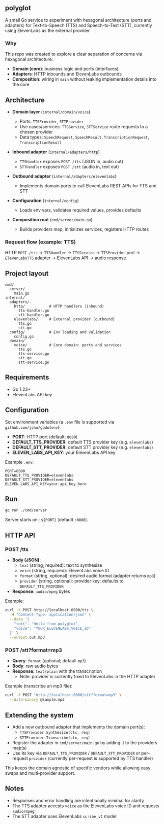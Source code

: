 ## polyglot

A small Go service to experiment with hexagonal architecture (ports and adapters) for Text-to-Speech (TTS) and Speech-to-Text (STT), currently using ElevenLabs as the external provider.

### Why

This repo was created to explore a clear separation of concerns via hexagonal architecture:

- **Domain (core)**: business logic and ports (interfaces)
- **Adapters**: HTTP inbounds and ElevenLabs outbounds
- **Composition**: wiring in `main` without leaking implementation details into the core

## Architecture

- **Domain layer** (`internal/domain/voice`)
  - Ports: `TTSProvider`, `STTProvider`
  - Use cases/services: `TTSService`, `STTService` route requests to a chosen provider
  - Data types: `SpeechRequest`, `SpeechResult`, `TranscriptionRequest`, `TranscriptionResult`

- **Inbound adapter** (`internal/adapters/http`)
  - `TTSHandler` exposes `POST /tts` (JSON in, audio out)
  - `STTHandler` exposes `POST /stt` (audio in, text out)

- **Outbound adapter** (`internal/adapters/elevenlabs`)
  - Implements domain ports to call ElevenLabs REST APIs for TTS and STT

- **Configuration** (`internal/config`)
  - Loads env vars, validates required values, provides defaults

- **Composition root** (`cmd/server/main.go`)
  - Builds providers map, initializes services, registers HTTP routes

### Request flow (example: TTS)

HTTP `POST /tts` → `TTSHandler` → `TTSService` → `TTSProvider` port → `ElevenLabsTTS` adapter → ElevenLabs API → audio response.

## Project layout

```
cmd/
  server/
    main.go
internal/
  adapters/
    http/           # HTTP handlers (inbound)
      tts-handler.go
      stt-handler.go
    elevenlabs/     # External provider (outbound)
      tts.go
      stt.go
  config/           # Env loading and validation
    config.go
  domain/
    voice/          # Core domain: ports and services
      tts.go
      tts-service.go
      stt.go
      stt-service.go
```

## Requirements

- Go 1.23+
- ElevenLabs API key

## Configuration

Set environment variables (a `.env` file is supported via `github.com/joho/godotenv`):

- **PORT**: HTTP port (default: `8080`)
- **DEFAULT_TTS_PROVIDER**: default TTS provider key (e.g. `elevenlabs`)
- **DEFAULT_STT_PROVIDER**: default STT provider key (e.g. `elevenlabs`)
- **ELEVEN_LABS_API_KEY**: your ElevenLabs API key

Example `.env`:

```env
PORT=8080
DEFAULT_TTS_PROVIDER=elevenlabs
DEFAULT_STT_PROVIDER=elevenlabs
ELEVEN_LABS_API_KEY=your_api_key_here
```

## Run

```bash
go run ./cmd/server
```

Server starts on `:${PORT}` (default `:8080`).

## HTTP API

### POST /tts

- **Body (JSON)**:
  - `text` (string, required): text to synthesize
  - `voice` (string, required): ElevenLabs voice ID
  - `format` (string, optional): desired audio format (adapter returns `mp3`)
  - `provider` (string, optional): provider key; defaults to `DEFAULT_TTS_PROVIDER`
- **Response**: `audio/mpeg` bytes

Example:

```bash
curl -X POST http://localhost:8080/tts \
  -H "Content-Type: application/json" \
  --data '{
    "text": "Hello from polyglot",
    "voice": "YOUR_ELEVENLABS_VOICE_ID"
  }' \
  --output out.mp3
```

### POST /stt?format=mp3

- **Query**: `format` (optional; default `mp3`)
- **Body**: raw audio bytes
- **Response**: `text/plain` with the transcription
  - Note: provider is currently fixed to ElevenLabs in the HTTP adapter

Example (transcribe an mp3 file):

```bash
curl -X POST "http://localhost:8080/stt?format=mp3" \
  --data-binary @sample.mp3
```

## Extending the system

- Add a new outbound adapter that implements the domain port(s):
  - `TTSProvider.Synthesize(ctx, req)`
  - `STTProvider.Transcribe(ctx, req)`
- Register the adapter in `cmd/server/main.go` by adding it to the providers map(s)
- Use its key via `DEFAULT_TTS_PROVIDER` / `DEFAULT_STT_PROVIDER` or per-request `provider` (currently per-request is supported by TTS handler)

This keeps the domain agnostic of specific vendors while allowing easy swaps and multi-provider support.

## Notes

- Responses and error handling are intentionally minimal for clarity
- The TTS adapter accepts `voice` as the ElevenLabs voice ID and requests `audio/mpeg`
- The STT adapter uses ElevenLabs `scribe_v1` model


